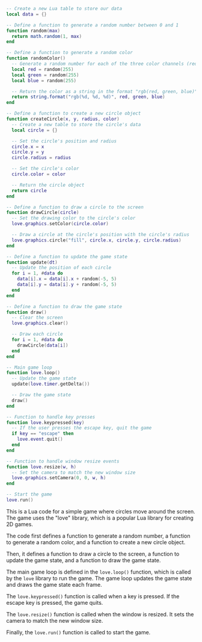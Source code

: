 ```lua
-- Create a new Lua table to store our data
local data = {}

-- Define a function to generate a random number between 0 and 1
function random(max)
  return math.random(1, max)
end

-- Define a function to generate a random color
function randomColor()
  -- Generate a random number for each of the three color channels (red, green, blue)
  local red = random(255)
  local green = random(255)
  local blue = random(255)

  -- Return the color as a string in the format "rgb(red, green, blue)"
  return string.format("rgb(%d, %d, %d)", red, green, blue)
end

-- Define a function to create a new circle object
function createCircle(x, y, radius, color)
  -- Create a new table to store the circle's data
  local circle = {}

  -- Set the circle's position and radius
  circle.x = x
  circle.y = y
  circle.radius = radius

  -- Set the circle's color
  circle.color = color

  -- Return the circle object
  return circle
end

-- Define a function to draw a circle to the screen
function drawCircle(circle)
  -- Set the drawing color to the circle's color
  love.graphics.setColor(circle.color)

  -- Draw a circle at the circle's position with the circle's radius
  love.graphics.circle("fill", circle.x, circle.y, circle.radius)
end

-- Define a function to update the game state
function update(dt)
  -- Update the position of each circle
  for i = 1, #data do
    data[i].x = data[i].x + random(-5, 5)
    data[i].y = data[i].y + random(-5, 5)
  end
end

-- Define a function to draw the game state
function draw()
  -- Clear the screen
  love.graphics.clear()

  -- Draw each circle
  for i = 1, #data do
    drawCircle(data[i])
  end
end

-- Main game loop
function love.loop()
  -- Update the game state
  update(love.timer.getDelta())

  -- Draw the game state
  draw()
end

-- Function to handle key presses
function love.keypressed(key)
  -- If the user presses the escape key, quit the game
  if key == "escape" then
    love.event.quit()
  end
end

-- Function to handle window resize events
function love.resize(w, h)
  -- Set the camera to match the new window size
  love.graphics.setCamera(0, 0, w, h)
end

-- Start the game
love.run()
```

This is a Lua code for a simple game where circles move around the screen. The game uses the "love" library, which is a popular Lua library for creating 2D games.

The code first defines a function to generate a random number, a function to generate a random color, and a function to create a new circle object.

Then, it defines a function to draw a circle to the screen, a function to update the game state, and a function to draw the game state.

The main game loop is defined in the `love.loop()` function, which is called by the `love` library to run the game. The game loop updates the game state and draws the game state each frame.

The `love.keypressed()` function is called when a key is pressed. If the escape key is pressed, the game quits.

The `love.resize()` function is called when the window is resized. It sets the camera to match the new window size.

Finally, the `love.run()` function is called to start the game.
